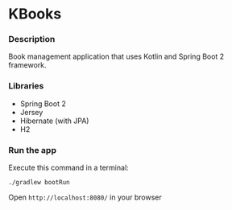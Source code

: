# KBooks

### Description

Book management application that uses Kotlin and Spring Boot 2 framework.

### Libraries

- Spring Boot 2
- Jersey
- Hibernate (with JPA)
- H2

### Run the app

Execute this command in a terminal:

```
./gradlew bootRun
```

Open `http://localhost:8080/` in your browser
